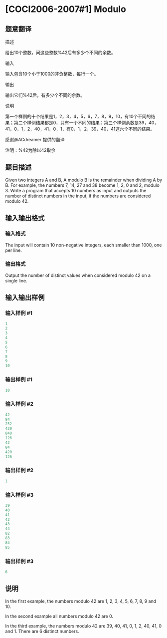 # [COCI2006-2007#1] Modulo

## 题意翻译

描述

给出10个整数，问这些整数%42后有多少个不同的余数。

输入

输入包含10个小于1000的非负整数，每行一个。

输出

输出它们%42后，有多少个不同的余数。

说明

第一个样例的十个结果是1，2，3，4，5，6，7，8，9，10，有10个不同的结果；第二个样例结果都是0，只有一个不同的结果；第三个样例余数是39，40，41，0，1，2，40，41，0，1，有0，1，2，39，40，41这六个不同的结果。

感谢@ACdreamer 提供的翻译

注明：%42为除以42取余

## 题目描述

Given two integers A and B, A modulo B is the remainder when dividing A by B. For example, the numbers 7, 14, 27 and 38 become 1, 2, 0 and 2, modulo 3. Write a program that accepts 10 numbers as input and outputs the number of distinct numbers in the input, if the numbers are considered modulo 42.

## 输入输出格式

### 输入格式

The input will contain 10 non-negative integers, each smaller than 1000, one per line.

### 输出格式

Output the number of distinct values when considered modulo 42 on a single line.

## 输入输出样例

### 输入样例 #1

```cpp
1
2
3
4
5
6
7
8
9
10
```


### 输出样例 #1

```cpp
10
```


### 输入样例 #2

```cpp
42
84
252
420
840
126
42
84
420
126
```


### 输出样例 #2

```cpp
1
```


### 输入样例 #3

```cpp
39
40
41
42
43
44
82
83
84
85
```


### 输出样例 #3

```cpp
6
```


## 说明

In the first example, the numbers modulo 42 are 1, 2, 3, 4, 5, 6, 7, 8, 9 and 10.

In the second example all numbers modulo 42 are 0.

In the third example, the numbers modulo 42 are 39, 40, 41, 0, 1, 2, 40, 41, 0 and 1. There are 6 distinct numbers.

